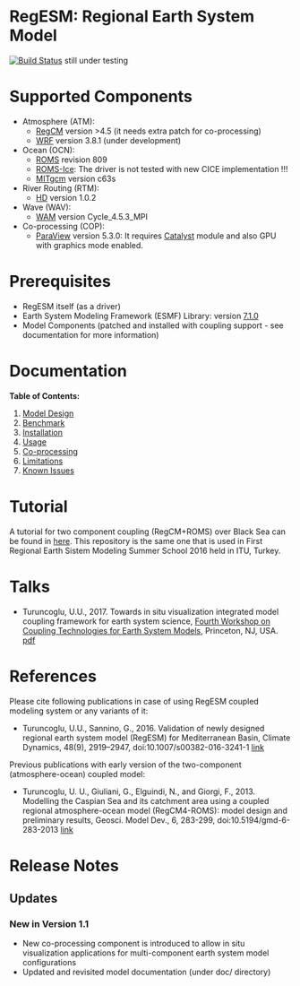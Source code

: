 RegESM: **Reg**ional **E**arth **S**ystem **M**odel
======

[![Build Status](https://travis-ci.org/uturuncoglu/RegESM.svg?branch=master)](https://travis-ci.org/uturuncoglu/RegESM) still under testing

Supported Components
====================

* Atmosphere (ATM):
    * [RegCM](http://gforge.ictp.it/gf/project/regcm/) version >4.5 (it needs extra patch for co-processing)
    * [WRF](http://www2.mmm.ucar.edu/wrf/users/download/get_source.html) version 3.8.1 (under development)
* Ocean (OCN): 
    * [ROMS](http://www.myroms.org) revision 809
    * [ROMS-Ice](https://github.com/kshedstrom/roms): The driver is not tested with new CICE implementation !!!
    * [MITgcm](http://mitgcm.org/download/) version c63s 
* River Routing (RTM): 
    * [HD](http://www.mpimet.mpg.de/en/science/the-land-in-the-earth-system/terrestrial-hydrology/hd-model.html) version 1.0.2
* Wave (WAV):
    * [WAM](http://journals.ametsoc.org/doi/pdf/10.1175/1520-0485(1988)018%3C1775:TWMTGO%3E2.0.CO%3B2) version Cycle\_4.5.3\_MPI
* Co-processing (COP):
    * [ParaView](http://www.paraview.org) version 5.3.0: It requires [Catalyst](http://www.paraview.org/in-situ/) module and also GPU with graphics mode enabled.

Prerequisites
=============

* RegESM itself (as a driver)
* Earth System Modeling Framework (ESMF) Library: version [7.1.0](http://www.earthsystemmodeling.org/download/data/releases.shtml#v7_1_0)
* Model Components (patched and installed with coupling support - see documentation for more information)

Documentation
=============
**Table of Contents:**

1. [Model Design](docs/01_Model_Design.md)
2. [Benchmark](docs/02_Benchmark.md)
3. [Installation](docs/03_Installation.md)
4. [Usage](docs/04_Usage.md)
5. [Co-processing](docs/05_Co_Processing.md)
6. [Limitations](docs/06_Limitations.md)
7. [Known Issues](docs/07_Known_Issues.md)

Tutorial
========

A tutorial for two component coupling (RegCM+ROMS) over Black Sea can be found in [here](https://github.com/uturuncoglu/summer_school-resm_2016). This repository is the same one that is used in First Regional Earth Sistem Modeling Summer School 2016 held in ITU, Turkey.

Talks
=====

* Turuncoglu, U.U., 2017. Towards in situ visualization integrated model coupling framework for earth system science, [Fourth Workshop on Coupling Technologies for Earth System Models](https://www.earthsystemcog.org/projects/cw2017/), Princeton, NJ, USA. [pdf](https://drive.google.com/open?id=0B9HveJUZae21MHhkMjB0al93SDQ)

References
=============

Please cite following publications in case of using RegESM coupled modeling system or any variants of it: 

* Turuncoglu, U.U., Sannino, G., 2016. Validation of newly designed regional earth system model (RegESM) for Mediterranean Basin, Climate Dynamics, 48(9), 2919–2947, doi:10.1007/s00382-016-3241-1 [link](http://link.springer.com/article/10.1007/s00382-016-3241-1)

Previous publications with early version of the two-component (atmosphere-ocean) coupled model:

* Turuncoglu, U. U., Giuliani, G., Elguindi, N., and Giorgi, F., 2013. Modelling the Caspian Sea and its catchment area using a coupled regional atmosphere-ocean model (RegCM4-ROMS): model design and preliminary results, Geosci. Model Dev., 6, 283-299, doi:10.5194/gmd-6-283-2013 [link](http://www.geosci-model-dev.net/6/283/2013/)

Release Notes
=============
## Updates
### New in Version 1.1
* New co-processing component is introduced to allow in situ visualization applications for multi-component earth system model configurations
* Updated and revisited model documentation (under doc/ directory)
